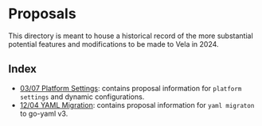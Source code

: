 # Proposals

This directory is meant to house a historical record of the more substantial potential features and modifications to be made to Vela in 2024.

## Index

- [03/07 Platform Settings](03-07_platform-settings.md): contains proposal information for `platform settings` and dynamic configurations.
- [12/04 YAML Migration](12-04_yaml-migration.md): contains proposal information for `yaml migraton` to go-yaml v3.

